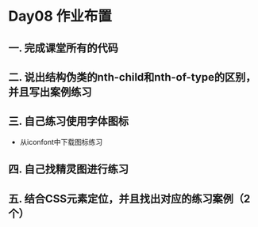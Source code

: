 # Day08 作业布置

## 一. 完成课堂所有的代码





## 二. 说出结构伪类的nth-child和nth-of-type的区别，并且写出案例练习





## 三. 自己练习使用字体图标

* 从iconfont中下载图标练习





## 四. 自己找精灵图进行练习





## 五. 结合CSS元素定位，并且找出对应的练习案例（2个）













